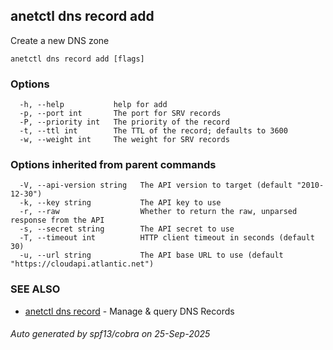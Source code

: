 ## anetctl dns record add

Create a new DNS zone

```
anetctl dns record add [flags]
```

### Options

```
  -h, --help           help for add
  -p, --port int       The port for SRV records
  -P, --priority int   The priority of the record
  -t, --ttl int        The TTL of the record; defaults to 3600
  -w, --weight int     The weight for SRV records
```

### Options inherited from parent commands

```
  -V, --api-version string   The API version to target (default "2010-12-30")
  -k, --key string           The API key to use
  -r, --raw                  Whether to return the raw, unparsed response from the API
  -s, --secret string        The API secret to use
  -T, --timeout int          HTTP client timeout in seconds (default 30)
  -u, --url string           The API base URL to use (default "https://cloudapi.atlantic.net")
```

### SEE ALSO

* [anetctl dns record](anetctl_dns_record.md)	 - Manage & query DNS Records

###### Auto generated by spf13/cobra on 25-Sep-2025
